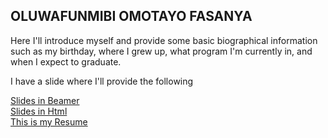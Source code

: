 ## OLUWAFUNMIBI OMOTAYO FASANYA

Here I'll introduce myself and provide some basic biographical information such as my birthday, where I grew up, what program I'm currently in, and when I expect to graduate.<br/>

I have a slide where I'll provide the following <br/>


[Slides in Beamer](AboutMeSlides.Rnw)<br/>
[Slides in Html](Aboutmeslideshtml.html)<br/>
[This is my Resume](Oluwafunmibi_Resume.pdf)


